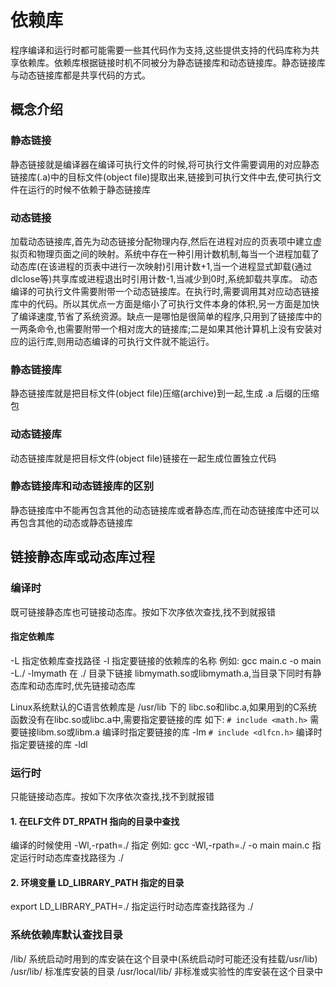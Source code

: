 # 依赖库

程序编译和运行时都可能需要一些其代码作为支持,这些提供支持的代码库称为共享依赖库。依赖库根据链接时机不同被分为静态链接库和动态链接库。静态链接库与动态链接库都是共享代码的方式。

## 概念介绍

### 静态链接  

静态链接就是编译器在编译可执行文件的时候,将可执行文件需要调用的对应静态链接库(.a)中的目标文件(object file)提取出来,链接到可执行文件中去,使可执行文件在运行的时候不依赖于静态链接库

### 动态链接  

加载动态链接库,首先为动态链接分配物理内存,然后在进程对应的页表项中建立虚拟页和物理页面之间的映射。系统中存在一种引用计数机制,每当一个进程加载了动态库(在该进程的页表中进行一次映射)引用计数+1,当一个进程显式卸载(通过dlclose等)共享库或进程退出时引用计数-1,当减少到0时,系统卸载共享库。
动态编译的可执行文件需要附带一个动态链接库。在执行时,需要调用其对应动态链接库中的代码。所以其优点一方面是缩小了可执行文件本身的体积,另一方面是加快了编译速度,节省了系统资源。缺点一是哪怕是很简单的程序,只用到了链接库中的一两条命令,也需要附带一个相对庞大的链接库;二是如果其他计算机上没有安装对应的运行库,则用动态编译的可执行文件就不能运行。

### 静态链接库

静态链接库就是把目标文件(object file)压缩(archive)到一起,生成 .a 后缀的压缩包

### 动态链接库

动态链接库就是把目标文件(object file)链接在一起生成位置独立代码

### 静态链接库和动态链接库的区别  

静态链接库中不能再包含其他的动态链接库或者静态库,而在动态链接库中还可以再包含其他的动态或静态链接库

## 链接静态库或动态库过程

### 编译时

既可链接静态库也可链接动态库。按如下次序依次查找,找不到就报错

#### 指定依赖库

-L  指定依赖库查找路径
-l  指定要链接的依赖库的名称
例如:
gcc main.c -o main -L./ -lmymath
在 ./ 目录下链接 libmymath.so或libmymath.a,当目录下同时有静态库和动态库时,优先链接动态库

Linux系统默认的C语言依赖库是 /usr/lib 下的 libc.so和libc.a,如果用到的C系统函数没有在libc.so或libc.a中,需要指定要链接的库
如下:
`# include <math.h>`       需要链接libm.so或libm.a  编译时指定要链接的库 -lm
`# include <dlfcn.h>`      编译时指定要链接的库 -ldl

### 运行时

只能链接动态库。按如下次序依次查找,找不到就报错

#### 1. 在ELF文件 DT_RPATH 指向的目录中查找

编译的时候使用 -Wl,-rpath=./ 指定
例如:
gcc -Wl,-rpath=./ -o main main.c
指定运行时动态库查找路径为 ./

#### 2. 环境变量 LD_LIBRARY_PATH 指定的目录

export LD_LIBRARY_PATH=./
指定运行时动态库查找路径为 ./

### 系统依赖库默认查找目录

/lib/                系统启动时用到的库安装在这个目录中(系统启动时可能还没有挂载/usr/lib)
/usr/lib/            标准库安装的目录
/usr/local/lib/      非标准或实验性的库安装在这个目录中
